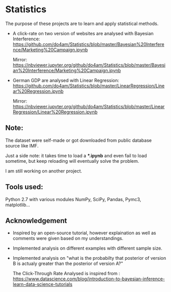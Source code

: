 # Statistics
  The purpose of these projects are to learn and apply statistical methods.

  * A click-rate on two version of websites are analysed with Bayesian Interference:
    https://github.com/do4am/Statistics/blob/master/Bayesian%20Interference/Marketing%20Campaign.ipynb
    
    Mirror: https://nbviewer.jupyter.org/github/do4am/Statistics/blob/master/Bayesian%20Interference/Marketing%20Campaign.ipynb
    
  * German GDP are analysed with Linear Regression: 
    https://github.com/do4am/Statistics/blob/master/LinearRegression/Linear%20Regression.ipynb
    
    Mirror: https://nbviewer.jupyter.org/github/do4am/Statistics/blob/master/LinearRegression/Linear%20Regression.ipynb

## Note:
  The dataset were self-made or got downloaded from public database source like IMF.

  Just a side note: it takes time to load a __*.ipynb__ and even fail to load sometime, but keep reloading will eventually solve the problem.

  I am still working on another project.

## Tools used: 
  Python 2.7 with various modules NumPy, SciPy, Pandas, Pymc3, matplotlib...

## Acknowledgement

  - Inspired by an open-source tutorial, however explaination as well as comments were given based on my understandings.
  - Implemented analysis on different examples with different sample size.
  - Implemented analysis on "what is the probabilty that posterior of version B is actualy greater than the posterior of version A?"
  
    The Click-Through Rate Analysed is inspired from : https://www.datascience.com/blog/introduction-to-bayesian-inference-learn-data-science-tutorials
